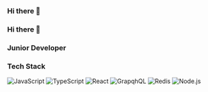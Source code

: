 ### Hi there 👋

### Hi there 👋

### Junior Developer

### Tech Stack

![JavaScript](https://img.shields.io/badge/-JavaScript-F4E914?logo=javaScript&logoColor=black&style=flat)
![TypeScript](https://img.shields.io/badge/-TypeScript-3178C6?logo=TypeScript&logoColor=black&style=flat)
![React](https://img.shields.io/badge/-React-8EF2F8?logo=React&logoColor=black&style=flat)
![GrapqhQL](https://img.shields.io/badge/-GrapqhQL-e535AB?logo=GrapqhQl&logoColor=black&style=flat)
![Redis](https://img.shields.io/badge/-Redis-d82c20?logo=Redis&logoColor=black&style=flat)
![Node.js](https://img.shields.io/badge/-Node.js-68a063?logo=Node.js&logoColor=black&style=flat) 


<!--
**kimsohae/kimsohae** is a ✨ _special_ ✨ repository because its `README.md` (this file) appears on your GitHub profile.

Here are some ideas to get you started:

- 🔭 I’m currently working on ...
- 🌱 I’m currently learning ...
- 👯 I’m looking to collaborate on ...
- 🤔 I’m looking for help with ...
- 💬 Ask me about ...
- 📫 How to reach me: ...
- 😄 Pronouns: ...
- ⚡ Fun fact: ...
-->


<!--
**kimsohae/kimsohae** is a ✨ _special_ ✨ repository because its `README.md` (this file) appears on your GitHub profile.

Here are some ideas to get you started:

- 🔭 I’m currently working on ...
- 🌱 I’m currently learning ...
- 👯 I’m looking to collaborate on ...
- 🤔 I’m looking for help with ...
- 💬 Ask me about ...
- 📫 How to reach me: ...
- 😄 Pronouns: ...
- ⚡ Fun fact: ...
-->

